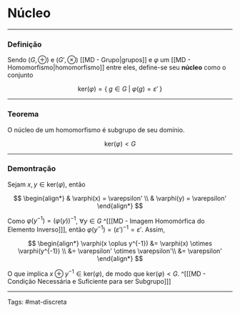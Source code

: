 # Núcleo

---

### Definição

Sendo $(G,\oplus)$ e $(G',\otimes)$ [[MD - Grupo|grupos]] e $\varphi$ um [[MD - Homomorfismo|homomorfismo]] entre eles, define-se seu **núcleo** como o conjunto

$$
\mathrm{ker}(\varphi) = \{\; g \in G \;|\; \varphi(g) = \varepsilon' \;\}
$$

---

### Teorema

O núcleo de um homomorfismo é subgrupo de seu domínio. 

$$\mathrm{ker}(\varphi) < G$$

---

### Demontração

Sejam $x,y \in \mathrm{ker}(\varphi)$, então

$$
\begin{align*}
& \varphi(x) = \varepsilon' \\
& \varphi(y) = \varepsilon'
\end{align*}
$$

Como $\varphi(y^{-1}) = (\varphi(y))^{-1}$, $\forall y \in G$ ^[[[MD - Imagem Homomórfica do Elemento Inverso]]], então $\varphi(y^{-1}) = (\varepsilon')^{-1} = \varepsilon'$. Assim,

$$
\begin{align*}
\varphi(x \oplus y^{-1}) &= \varphi(x) \otimes \varphi(y^{-1}) \\
&= \varepsilon' \otimes \varepsilon'\\
&= \varepsilon'	
\end{align*}
$$

O que implica $x \oplus y^{-1} \in \mathrm{ker}(\varphi)$, de modo que $\mathrm{ker}(\varphi) < G$. ^[[[MD - Condição Necessária e Suficiente para ser Subgrupo]]]

---

Tags: #mat-discreta 